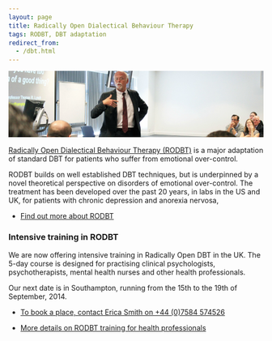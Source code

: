 ```yaml
---
layout: page
title: Radically Open Dialectical Behaviour Therapy
tags: RODBT, DBT adaptation
redirect_from:
  - /dbt.html
---
```



![](/images/presentation.png)

[Radically Open Dialectical Behaviour Therapy (RODBT)](/about/) is a major adaptation of standard DBT for patients who suffer from emotional over-control.

RODBT builds on well established DBT techniques, but is underpinned by a novel theoretical perspective on disorders of emotional over-control. The treatment has been developed over the past 20 years, in labs in the US and UK, for patients with chronic depression and anorexia nervosa,

- [Find out more about RODBT](/about/)


### Intensive training in RODBT

We are now offering intensive training in Radically Open DBT in the UK. The 5-day course is designed for practising clinical psychologists, psychotherapists, mental health nurses and other health professionals.

Our next date is in Southampton, running from the 15th to the 19th of September, 2014.


- [To book a place, contact Erica Smith on +44 (0)7584 574526](/contact/)

- [More details on RODBT training for health professionals](/professionals/)

